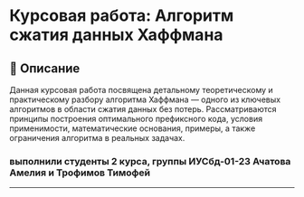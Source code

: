 # Курсовая работа: Алгоритм сжатия данных Хаффмана

## 📘 Описание

Данная курсовая работа посвящена детальному теоретическому и практическому разбору алгоритма Хаффмана — одного из ключевых алгоритмов в области сжатия данных без потерь. Рассматриваются принципы построения оптимального префиксного кода, условия применимости, математические основания, примеры, а также ограничения алгоритма в реальных задачах.

### выполнили студенты 2 курса, группы ИУСбд-01-23 Ачатова Амелия и Трофимов Тимофей

---